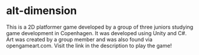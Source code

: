 # alt-dimension
This is a 2D platformer game developed by a group of three juniors studying game development in Copenhagen. It was developed using Unity and C#. Art was created by a group member and was also found via opengameart.com. Visit the link in the description to play the game!
